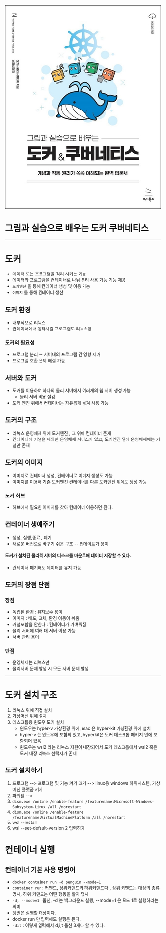 ![img.png](docker01.png)

# 그림과 실습으로 배우는 도커 쿠버네티스


***


# 도커
- 데이터 또는 프로그램을 격리 시키는 기능
- 데이터와 프로그램을 컨테이너로 나눠 분리 사용 가능 기능 제공
- `도커엔진` 을 통해 컨테이너 생성 및 이용 가능
- `이미지` 를 통해 컨테이너 생산

## 도커 환경
- 내부적으로 리눅스
- 컨테이너에서 동작시킬 프로그램도 리눅스용

### 도커의 필요성
- 프로그램 분리 -- 서버내의 프로그램 간 영향 제거
- 프로그램 호환 문제 해결 가능

## 서버와 도커
- 도커를 이용하여 하나의 물리 서버에서 여러개의 웹 서버 생성 가능
    - 물리 서버 비용 절감
- 도커 엔진 위에서 컨테이너는 자유롭게 옮겨 사용 가능

## 도커의 구조
- 리눅스 운영체제 위에 도커엔진 , 그 위에 컨테이너 존재
- 컨테이너에 커널을 제외한 운영체제 서비스가 있고, 도커엔진 밑에 운영체제에는 커널만 존재


## 도커의 이미지
- 이미지로 컨테이너 생성, 컨테이너로 이미지 생성도 가능
- 이미지를 이용해 기존 도커엔진 컨테이너를 다른 도커엔진 위에도 생성 가능

### 도커 허브
- 허브에서 필요한 이미지를 찾아 컨테이너 이용하면 된다.

## 컨테이너 생애주기
- 생성, 실행,종료 , 폐기
- 새로운 버전으로 바꾸기 쉬운 구조 -- 업데이트가 용이
#### 도커가 설치된 물리적 서버의 디스크를 마운트해 데이터 저장할 수 있다.
- 컨테이너 폐기해도 데이터를 유지 가능

## 도커의 장점 단점
### 장점
- 독립된 환경 : 유지보수 용이
- 이미지 : 배포, 교체, 환경 이동이 쉬움
- 커널포함을 안한다 : 컨테이너가 가벼워짐
- 물리 서버에 여러 대 서버 이용 가능
- 서버 관리 용이

### 단점
- 운영체제는 리눅스만
- 물리서버 문제 발생 시 모든 서버 문제 발생

***


# 도커 설치 구조
1. 리눅스 위에 직접 설치
2. 가상머신 위에 설치
3. 데스크톱용 윈도우 도커 설치 
   - 윈도우는 hyper-v 가상환경 위에, mac 은 hyper-kit 가상환경 위에 설치
   - hyper-v 는 윈도우에 포함되 있고, hyperkit은 도커 데스크톱 페키지 안에 포함되어 있음
    - 윈도우는 wsl2 라는 리눅스 지원이 내장되어서 도커 데스크톱에서 wsl2 혹은 도커 내장 리눅스 선택지가 존제



## 도커 설치하기
1. 프로그램 --> 프로그램 및 기능 켜기 끄기 --> linux용 windows 하위시스템, 가상 머신 플랫폼 키기
2.  파워쉘 --> 
3. `dism.exe /online /enable-feature /featurename:Microsoft-Windows-Subsystem-Linux /all /norestart`
4. `dism.exe /online /enable-feature /featurename:VirtualMachinePlatform /all /norestart`
5. wsl --install
6. wsl --set-default-version 2 입력하기


# 컨테이너 실행

## 컨테이너 기본 사용 명령어
- `docker container run -d penguin --mode=1`
-  `container run` : 커맨드, 상위커맨드와 하위커맨드다 , 상위 커맨드는 대상의 종류 명시, 하위 커맨드는 어떤 행동을 할지 명시
-  `-d, --mode=1` : 옵션, -d 는 백그라운드 실행, --mode=1 은 모드 1로 실행하라는 의미
- 펭귄은 실행할 대상이다.
- docker run 만 입력해도 실행은 된다.
- `-dit` : 이렇게 입력해서 d,i,t 옵션 3개다 할 수 있다. 



